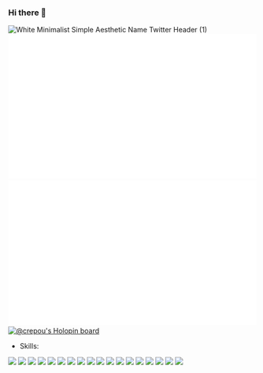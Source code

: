 ### Hi there 👋
![White Minimalist Simple Aesthetic Name Twitter Header (1)](https://github.com/ChrRepou/ChrRepou/assets/54071776/08c41feb-bb3f-41d6-a394-e28e7c4fb409)
![](https://github.com/ChrRepou/github_stats/blob/master/generated/overview.svg) ![](https://github.com/ChrRepou/github_stats/blob/master/generated/languages.svg)
[![@crepou's Holopin board](https://holopin.io/api/user/board?user=crepou)](https://holopin.io/@crepou)
- Skills:

<img height="45" src="https://upload.wikimedia.org/wikipedia/commons/thumb/6/61/HTML5_logo_and_wordmark.svg/512px-HTML5_logo_and_wordmark.svg.png"> <img height="45" src="https://upload.wikimedia.org/wikipedia/commons/thumb/d/d5/CSS3_logo_and_wordmark.svg/1200px-CSS3_logo_and_wordmark.svg.png"> <img height="45" src="https://i0.wp.com/theicom.org/wp-content/uploads/2016/03/js-logo.png?fit=500%2C500&ssl=1&w=640"> <img height="45" src="https://upload.wikimedia.org/wikipedia/commons/thumb/a/a7/React-icon.svg/2300px-React-icon.svg.png"> <img height="45" src="https://upload.wikimedia.org/wikipedia/commons/thumb/c/cf/Angular_full_color_logo.svg/2048px-Angular_full_color_logo.svg.png"> <img height="45" src="https://aety.io/wp-content/uploads/2016/11/mysql-logo.png"> <img height="45" src="https://upload.wikimedia.org/wikipedia/en/thumb/3/30/Java_programming_language_logo.svg/1200px-Java_programming_language_logo.svg.png"> <img height="45" src="https://upload.wikimedia.org/wikipedia/commons/1/19/C_Logo.png"> <img height="45" src="https://upload.wikimedia.org/wikipedia/commons/thumb/1/18/ISO_C%2B%2B_Logo.svg/1822px-ISO_C%2B%2B_Logo.svg.png"> <img height="45" src="https://upload.wikimedia.org/wikipedia/commons/thumb/1/1b/R_logo.svg/2560px-R_logo.svg.png"> <img height="45" src="https://upload.wikimedia.org/wikipedia/commons/thumb/c/c3/Python-logo-notext.svg/1869px-Python-logo-notext.svg.png"> <img height="45" src="https://images.crunchbase.com/image/upload/c_lpad,f_auto,q_auto:eco,dpr_1/ywjqppks5ffcnbfjuttq"> <img height="45" src="https://upload.wikimedia.org/wikipedia/commons/thumb/f/fb/Adobe_Illustrator_CC_icon.svg/2101px-Adobe_Illustrator_CC_icon.svg.png"> <img height="45" src="https://upload.wikimedia.org/wikipedia/commons/thumb/3/33/Figma-logo.svg/1667px-Figma-logo.svg.png"> <img height="45" src="https://upload.wikimedia.org/wikipedia/commons/thumb/2/21/Matlab_Logo.png/667px-Matlab_Logo.png"> <img height="45" src="https://upload.wikimedia.org/wikipedia/commons/thumb/3/35/Tux.svg/1200px-Tux.svg.png"> <img height="45" src="https://upload.wikimedia.org/wikipedia/commons/thumb/d/d9/Node.js_logo.svg/2560px-Node.js_logo.svg.png"> <img height="45" src="https://cdn-icons-png.flaticon.com/512/25/25231.png">

<!--
**ChrRepou/ChrRepou** is a ✨ _special_ ✨ repository because its `README.md` (this file) appears on your GitHub profile.

Here are some ideas to get you started:

- 🔭 I’m currently working on ...
- 🌱 I’m currently learning ...
- 👯 I’m looking to collaborate on ...
- 🤔 I’m looking for help with ...
- 💬 Ask me about ...
- 📫 How to reach me: ...
- 😄 Pronouns: ...
- ⚡ Fun fact: ...
-->
